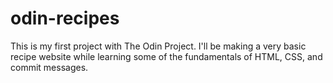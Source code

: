 # odin-recipes
This is my first project with The Odin Project. I'll be making a very
basic recipe website while learning some of the fundamentals of HTML,
CSS, and commit messages.